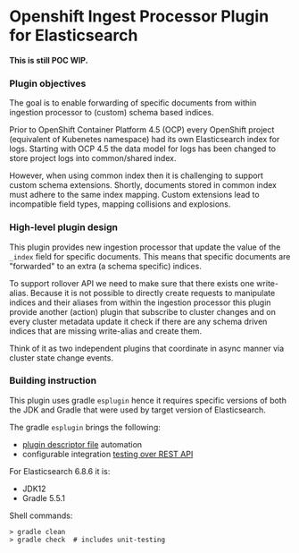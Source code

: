 # Openshift Ingest Processor Plugin for Elasticsearch

**This is still POC WIP.**

### Plugin objectives

The goal is to enable forwarding of specific documents from within ingestion processor
to (custom) schema based indices.

Prior to OpenShift Container Platform 4.5 (OCP) every OpenShift project
(equivalent of Kubenetes namespace) had its own Elasticsearch index for
logs. Starting with OCP 4.5 the data model for logs has been changed to
store project logs into common/shared index.

However, when using common index then it is challenging to support
custom schema extensions. Shortly, documents stored in common index
must adhere to the same index mapping. Custom extensions lead to
incompatible field types, mapping collisions and explosions.

### High-level plugin design

This plugin provides new ingestion processor that
update the value of the `_index` field for specific documents. This means that
specific documents are "forwarded" to an extra (a schema specific) indices.

To support rollover API we need to make sure that
there exists one write-alias. Because it is not possible to directly create
requests to manipulate indices and their aliases from within the ingestion
processor this plugin provide another (action) plugin that subscribe to
cluster changes and on every cluster metadata update it check if there are
any schema driven indices that are missing write-alias and create them.

Think of it as two independent plugins that coordinate in async manner via
cluster state change events.

### Building instruction

This plugin uses gradle `esplugin` hence it requires specific versions
of both the JDK and Gradle that were used by target version
of Elasticsearch.

The gradle `esplugin` brings the following:
- [plugin descriptor file](https://www.elastic.co/guide/en/elasticsearch/plugins/6.8/plugin-authors.html#_plugin_descriptor_file) automation
- configurable integration [testing over REST API](https://github.com/elastic/elasticsearch/blob/v6.8.6/rest-api-spec/src/main/resources/rest-api-spec/test/README.asciidoc)

For Elasticsearch 6.8.6 it is:

- JDK12
- Gradle 5.5.1

Shell commands:

```shell
> gradle clean
> gradle check  # includes unit-testing
```

